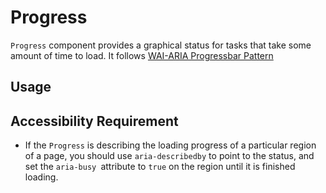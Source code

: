 # Progress

`Progress` component provides a graphical status for tasks that take some amount
of time to load. It follows
[WAI-ARIA Progressbar Pattern](https://www.w3.org/TR/wai-aria-1.2/#progressbar)

<!-- INJECT_TOC -->

## Usage

<!-- IMPORT_EXAMPLE src/progress/stories/__js/LinearProgress.component.jsx -->

<!-- CODESANDBOX
link_title: Progress Circular - Open On Sandbox
js: src/progress/stories/__js/CircularProgress.component.jsx
deps: ['@emotion/css']
-->

<!-- CODESANDBOX
link_title: Progress Linear- Open On Sandbox
js: src/progress/stories/__js/LinearProgress.component.jsx
deps: ['@emotion/css']
-->

## Accessibility Requirement

- If the `Progress` is describing the loading progress of a particular region of
  a page, you should use `aria-describedby` to point to the status, and set the
  `aria-busy `attribute to `true` on the region until it is finished loading.

<!-- INJECT_COMPOSITION src/progress -->

<!-- INJECT_PROPS src/progress -->
